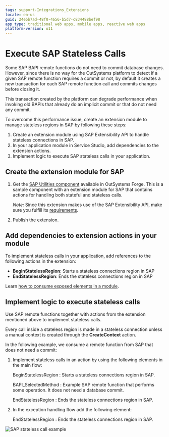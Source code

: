 ```yaml
---
tags: support-Integrations_Extensions
locale: en-us
guid: 24e5b7ad-48f0-4656-b5d7-c834488bef98
app_type: traditional web apps, mobile apps, reactive web apps
platform-version: o11
---
```


# Execute SAP Stateless Calls

Some SAP BAPI remote functions do not need to commit database changes. However, since there is no way for the OutSystems platform to detect if a given SAP remote function requires a commit or not, by default it creates a new transaction for each SAP remote function call and commits changes before closing it.

This transaction created by the platform can degrade performance when invoking old BAPIs that already do an implicit commit or that do not need any commit.

To overcome this performance issue, create an extension module to manage stateless regions in SAP by following these steps:

1. Create an extension module using SAP Extensibility API to handle stateless connections in SAP.
1. In your application module in Service Studio, add dependencies to the extension actions.
1. Implement logic to execute SAP stateless calls in your application.

## Create the extension module for SAP

1. Get the [SAP Utilities component](<http://www.outsystems.com/forge/component/1012/sap-utilities/>) available in OutSystems Forge. This is a sample component with an extension module for SAP that contains actions for handling both stateful and stateless calls.  

    _Note:_ Since this extension makes use of the SAP Extensibility API, make sure you fulfill its [requirements](../../ref/apis/sap-extensibility-api.md).

1. Publish the extension.

## Add dependencies to extension actions in your module

To implement stateless calls in your application, add references to the following actions in the extension:

* **BeginStatelessRegion**: Starts a stateless connections region in SAP
* **EndStatelessRegion**: Ends the stateless connections region in SAP

Learn [how to consume exposed elements in a module](<../../develop/reuse-and-refactor/expose-and-reuse.md#reuse>).

## Implement logic to execute stateless calls

Use SAP remote functions together with actions from the extension mentioned above to implement stateless calls. 

Every call inside a stateless region is made in a stateless connection unless a manual context is created through the **CreateContext** action.

In the following example, we consume a remote function from SAP that does not need a commit:

1. Implement stateless calls in an action by using the following elements in the main flow:

    BeginStatelessRegion
    :   Starts a stateless connections region in SAP.

    BAPI_SelectedMethod
    :   Example SAP remote function that performs some operation. It does not need a database commit.

    EndStatelessRegion
    :   Ends the stateless connections region in SAP.

1. In the exception handling flow add the following element:

    EndStatelessRegion
    :   Ends the stateless connections region in SAP.

![SAP stateless call example](images/sap-stateless-01.png?width=300)
